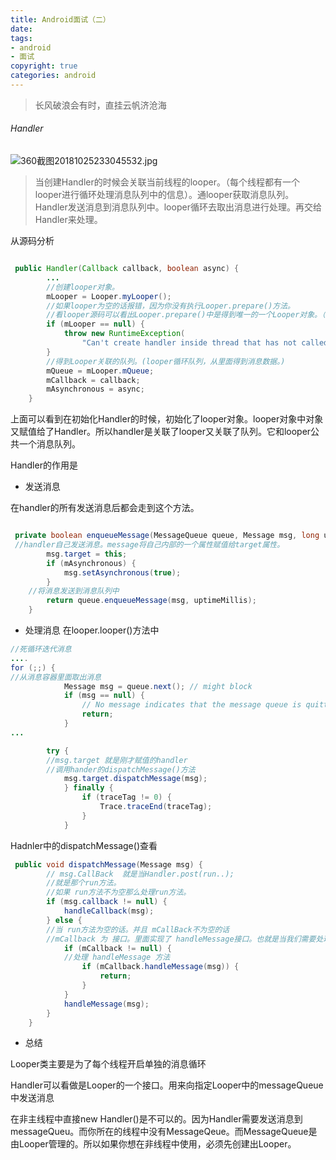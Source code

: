 ```yaml
---
title: Android面试（二）
date: 
tags: 
- android 
- 面试
copyright: true
categories: android
---
```




<blockquote class="blockquote-center">长风破浪会有时，直挂云帆济沧海</blockquote>

<!-- more -->

 



###### Handler 
![360截图20181025233045532.jpg](https://upload-images.jianshu.io/upload_images/2953304-b35eeec404c8ac14.jpg?imageMogr2/auto-orient/strip%7CimageView2/2/w/1240)

> 当创建Handler的时候会关联当前线程的looper。（每个线程都有一个looper进行循环处理消息队列中的信息）。通looper获取消息队列。Handler发送消息到消息队列中。looper循环去取出消息进行处理。再交给Handler来处理。

从源码分析
```Java

 public Handler(Callback callback, boolean async) {
        ...
        //创建looper对象。
        mLooper = Looper.myLooper();
        //如果looper为空的话报错，因为你没有执行Looper.prepare()方法。
        //看looper源码可以看出Looper.prepare()中是得到唯一的一个Looper对象。（一个线程中只能对应一个looper）
        if (mLooper == null) {
            throw new RuntimeException(
                "Can't create handler inside thread that has not called Looper.prepare()");
        }
        //得到Looper关联的队列。(looper循环队列，从里面得到消息数据。)
        mQueue = mLooper.mQueue;
        mCallback = callback;
        mAsynchronous = async;
    }
```

上面可以看到在初始化Handler的时候，初始化了looper对象。looper对象中对象又赋值给了Handler。所以handler是关联了looper又关联了队列。它和looper公共一个消息队列。

Handler的作用是
- 发送消息


在handler的所有发送消息后都会走到这个方法。
```Java

 private boolean enqueueMessage(MessageQueue queue, Message msg, long uptimeMillis) {
 //handler自己发送消息。message将自己内部的一个属性赋值给target属性。
        msg.target = this;
        if (mAsynchronous) {
            msg.setAsynchronous(true);
        }
    //将消息发送到消息队列中
        return queue.enqueueMessage(msg, uptimeMillis);
    }
```

- 处理消息
在looper.looper()方法中
```Java
//死循环迭代消息
.... 
for (;;) {
//从消息容器里面取出消息
            Message msg = queue.next(); // might block
            if (msg == null) {
                // No message indicates that the message queue is quitting.
                return;
            }
...

        try {
        //msg.target 就是刚才赋值的handler
        //调用hander的dispatchMessage()方法
            msg.target.dispatchMessage(msg);
            } finally {
                if (traceTag != 0) {
                    Trace.traceEnd(traceTag);
                }
            }

```
Hadnler中的dispatchMessage()查看

```Java
 public void dispatchMessage(Message msg) {
        // msg.CallBack  就是当Handler.post(run..);
        //就是那个run方法。
        //如果 run方法不为空那么处理run方法。
        if (msg.callback != null) {
            handleCallback(msg);
        } else {
        //当 run方法为空的话。并且 mCallBack不为空的话
        //mCallback 为 接口。里面实现了 handleMessage接口。也就是当我们需要处理的逻辑。
            if (mCallback != null) {
            //处理 handleMessage 方法
                if (mCallback.handleMessage(msg)) {
                    return;
                }
            }
            handleMessage(msg);
        }
    }
```
- 总结

Looper类主要是为了每个线程开启单独的消息循环

Handler可以看做是Looper的一个接口。用来向指定Looper中的messageQueue中发送消息

在非主线程中直接new Handler()是不可以的。因为Handler需要发送消息到messageQueu。而你所在的线程中没有MessageQeue。而MessageQueue是由Looper管理的。所以如果你想在非线程中使用，必须先创建出Looper。




